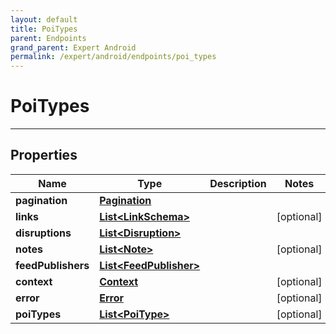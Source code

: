 ```yaml
---
layout: default
title: PoiTypes
parent: Endpoints
grand_parent: Expert Android
permalink: /expert/android/endpoints/poi_types
---
```


# PoiTypes

---

## Properties

| Name | Type | Description | Notes
| ------------ | ------------- | ------------- | -------------
**pagination** | [**Pagination**](/navitia_sdk_docs/expert/android/endpoints/pagination) |  | 
**links** | [**List&lt;LinkSchema&gt;**](/navitia_sdk_docs/expert/android/endpoints/link_schema) |  |  [optional]
**disruptions** | [**List&lt;Disruption&gt;**](/navitia_sdk_docs/expert/android/endpoints/disruption) |  | 
**notes** | [**List&lt;Note&gt;**](/navitia_sdk_docs/expert/android/endpoints/note) |  |  [optional]
**feedPublishers** | [**List&lt;FeedPublisher&gt;**](/navitia_sdk_docs/expert/android/endpoints/feed_publisher) |  | 
**context** | [**Context**](/navitia_sdk_docs/expert/android/endpoints/context) |  |  [optional]
**error** | [**Error**](/navitia_sdk_docs/expert/android/endpoints/error) |  |  [optional]
**poiTypes** | [**List&lt;PoiType&gt;**](/navitia_sdk_docs/expert/android/endpoints/poi_type) |  |  [optional]



